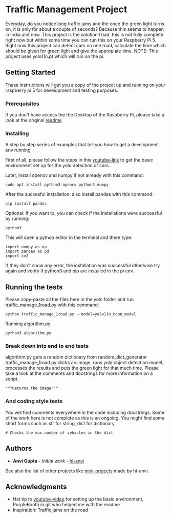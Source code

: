 # Traffic Management Project

Everyday, do you notice long traffic jams and the once the green light turns on, it is only for about a couple of seconds? Because this seems to happen in India alot now. This project is the 
solution I had. this is not fully complete right now but within some time you can run this on your Raspberry Pi 5. Right now this project can detect cars on one road, calculate the time which 
should be given for green light and give the appropiate time. NOTE: This project uses yolo11n.pt which will run on the pi.

## Getting Started

These instructions will get you a copy of the project up and running on your raspberry pi 5 for development and testing purposes.

### Prerequisites

If you don't have access the the Desktop of the Raspberry Pi, please take a look at the original [readme](https://github.com/hi-anvi/raspberry-pi)

### Installing

A step by step series of examples that tell you how to get a development env running

First of all, please follow the steps in this [youtube-link](https://www.youtube.com/watch?v=z70ZrSZNi-8) to get the basic environment set up for the yolo detection of cars.

Later, install opencv and numpy if not already with this command:

```
sudo apt install python3-opencv python3-numpy
```

After the succesful installation, also install pandas with this command:

```
pip install pandas
```
Optional: If you want to, you can check if the installations were successful by running:

```
python3
```
This will open a python editor in the terminal and there type:

```
import numpy as np
import pandas as pd
import cv2
```
If they don't show any error, the installation was successful otherwise try again and verify if python3 and pip are installed in the pi env.

## Running the tests

Please copy-paste all the files here in the yolo folder and run traffic_manage_1road.py with this command:

```
python traffic_manage_1road.py --model=yolo11n_ncnn_model
```

Running algorithm.py:

```
python3 algorithm.py
```

### Break down into end to end tests

algorithm.py gets a random dictionary from random_dict_generator
traffic_manage_1road.py clicks an image, runs yolo object detection model, processes the results and puts the green light for that much time.
Please take a look at the comments and docstrings for more information on a script.

```
"""Returns the image"""
```

### And coding style tests

You will find comments everywhere in the code including docstrings. Some of the work here is not complete as this is an ongoing. You might 
find some short forms such as str for string, dict for dictionary

```
# Checks the max number of vehicles in the dict
```
## Authors

* **Anvi Gupta** - *Initial work* - [hi-anvi](https://github.com/hi-anvi)

See also the list of other projects like [mini-projects](https://github.com/hi-anvi/mini-projects) made by hi-anvi.

## Acknowledgments

* Hat tip to [youtube-video](https://www.youtube.com/watch?v=z70ZrSZNi-8) for setting up the basic environment, PurpleBooth in git who helped me with the readme
* Inspiration: Traffic jams on the road
